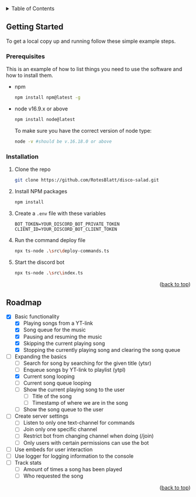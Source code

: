 <a name="readme-top"></a>

<!-- TABLE OF CONTENTS -->
<details>
  <summary>Table of Contents</summary>
  <ol>
    <li>
      <a href="#getting-started">Getting Started</a>
      <ul>
        <li><a href="#prerequisites">Prerequisites</a></li>
        <li><a href="#installation">Installation</a></li>
      </ul>
    </li>
    <li><a href="#roadmap">Roadmap</a></li>
  </ol>
</details>

<!-- GETTING STARTED -->
## Getting Started

To get a local copy up and running follow these simple example steps.

### Prerequisites

This is an example of how to list things you need to use the software and how to install them.
* npm
  ```sh
  npm install npm@latest -g
  ```
* node v16.9.x or above
    ```sh
    npm install node@latest
    ```
    To make sure you have the correct version of node type:
    ```sh
    node -v #should be v.16.18.0 or above
    ```

### Installation

1. Clone the repo
    ```sh
    git clone https://github.com/RotesBlatt/disco-salad.git
    ```
2. Install NPM packages
    ```sh
    npm install
    ```
3. Create a `.env` file with these variables
    ```env
    BOT_TOKEN=YOUR_DISCORD_BOT_PRIVATE_TOKEN
    CLIENT_ID=YOUR_DISCORD_BOT_CLIENT_TOKEN
    ```
4. Run the command deploy file
    ```sh
    npx ts-node .\src\deploy-commands.ts
    ```
5. Start the discord bot
    ```sh
    npx ts-node .\src\index.ts
    ```
<p align="right">(<a href="#readme-top">back to top</a>)</p>


<!-- Roadmap -->
## Roadmap
- [x] Basic functionality
    - [x] Playing songs from a YT-link
    - [x] Song queue for the music 
    - [x] Pausing and resuming the music
    - [x] Skipping the current playing song
    - [x] Stopping the currently playing song and clearing the song queue
- [ ] Expanding the basics
    - [ ] Search for song by searching for the given title (ytsr)
    - [ ] Enqueue songs by YT-link to playlist (ytpl)
    - [x] Current song looping
    - [ ] Current song queue looping
    - [ ] Show the current playing song to the user
        - [ ] Title of the song
        - [ ] Timestamp of where we are in the song
    - [ ] Show the song queue to the user
- [ ] Create server settings
  - [ ] Listen to only one text-channel for commands
  - [ ] Join only one specific channel
  - [ ] Restrict bot from changing channel when doing (/join)
  - [ ] Only users with certain permissions can use the bot
- [ ] Use embeds for user interaction
- [ ] Use logger for logging information to the console
- [ ] Track stats
    - [ ] Amount of times a song has been played
    - [ ] Who requested the song
<p align="right">(<a href="#readme-top">back to top</a>)</p>